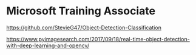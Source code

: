 # Microsoft Training Associate

https://github.com/StevieG47/Object-Detection-Classification

https://www.pyimagesearch.com/2017/09/18/real-time-object-detection-with-deep-learning-and-opencv/
